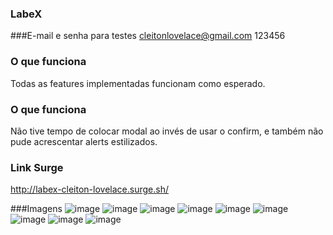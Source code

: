 ### LabeX

###E-mail e senha para testes
cleitonlovelace@gmail.com
123456

### O que funciona
Todas as features implementadas funcionam como esperado.

### O que funciona
Não tive tempo de colocar modal ao invés de usar o confirm, e também não pude acrescentar alerts estilizados.

### Link Surge 
http://labex-cleiton-lovelace.surge.sh/

###Imagens
![image](https://user-images.githubusercontent.com/73656973/130395126-0975aa75-045e-4c16-8eea-3f6c640ed33c.png)
![image](https://user-images.githubusercontent.com/73656973/130395186-a67352d8-ed4c-4a13-b6c5-937959d922e7.png)
![image](https://user-images.githubusercontent.com/73656973/130395205-ee527f6a-c0f8-4ae0-aba5-1c834c566b5a.png)
![image](https://user-images.githubusercontent.com/73656973/130395235-486c7adc-2f7a-42e9-a21d-6de739b2b645.png)
![image](https://user-images.githubusercontent.com/73656973/130395269-cb3897fb-437f-4511-82e3-e51d6a94b5dc.png)
![image](https://user-images.githubusercontent.com/73656973/130395313-b24f175a-9c9e-438c-a354-a7c04c3eda8a.png)
![image](https://user-images.githubusercontent.com/73656973/130395332-55873b89-f63c-418e-8ce3-75247bbe17db.png)
![image](https://user-images.githubusercontent.com/73656973/130395369-ac51e20f-7f81-4ce5-933c-a8a2b677e755.png)
![image](https://user-images.githubusercontent.com/73656973/130395398-094199bf-aece-40ed-bac1-62eeb355869c.png)


